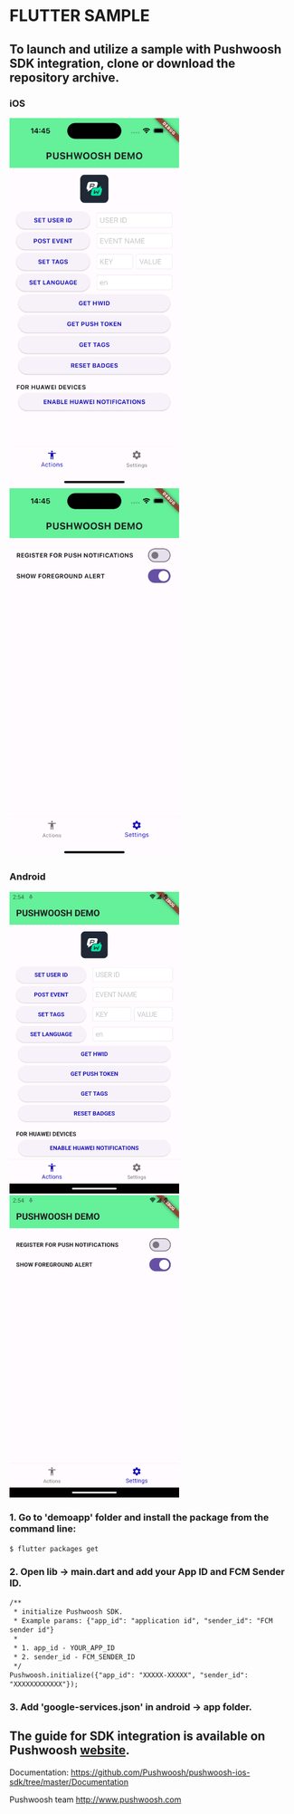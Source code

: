 # FLUTTER SAMPLE 

## To launch and utilize a sample with Pushwoosh SDK integration, clone or download the repository archive.

### iOS
 <img src="https://github.com/Pushwoosh/pushwoosh-flutter-sample/blob/main/Screenshots/iOS_1.png" alt="Alt text" width="300"> <img src="https://github.com/Pushwoosh/pushwoosh-flutter-sample/blob/main/Screenshots/iOS_2.png" alt="Alt text" width="300"> 

### Android
 <img src="https://github.com/Pushwoosh/pushwoosh-flutter-sample/blob/main/Screenshots/Android_1.png" alt="Alt text" width="300"> <img src="https://github.com/Pushwoosh/pushwoosh-flutter-sample/blob/main/Screenshots/Android_2.png" alt="Alt text" width="300">

### 1. Go to 'demoapp' folder and install the package from the command line:

```
$ flutter packages get
```
### 2. Open lib -> main.dart and add your App ID and FCM Sender ID.

```
/**
 * initialize Pushwoosh SDK.
 * Example params: {"app_id": "application id", "sender_id": "FCM sender id"}
 * 
 * 1. app_id - YOUR_APP_ID
 * 2. sender_id - FCM_SENDER_ID
 */
Pushwoosh.initialize({"app_id": "XXXXX-XXXXX", "sender_id": "XXXXXXXXXXXX"});
```

### 3. Add 'google-services.json' in android -> app folder.

## The guide for SDK integration is available on Pushwoosh [website](https://docs.pushwoosh.com/platform-docs/pushwoosh-sdk/cross-platform-frameworks/flutter).

Documentation:
https://github.com/Pushwoosh/pushwoosh-ios-sdk/tree/master/Documentation

Pushwoosh team
http://www.pushwoosh.com
